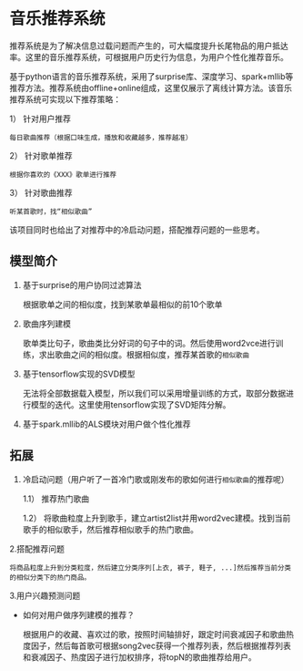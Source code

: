 # 音乐推荐系统

推荐系统是为了解决信息过载问题而产生的，可大幅度提升长尾物品的用户抵达率。这里的音乐推荐系统，可根据用户历史行为信息，为用户个性化推荐音乐。

基于python语言的音乐推荐系统，采用了surprise库、深度学习、spark+mllib等推荐方法。推荐系统由offline+online组成，这里仅展示了离线计算方法。该音乐推荐系统可实现以下推荐策略：

1） 针对用户推荐 

    每日歌曲推荐（根据口味生成，播放和收藏越多，推荐越准）

2） 针对歌单推荐 
    
    根据你喜欢的《XXX》歌单进行推荐

3） 针对歌曲推荐  
    
    听某首歌时，找“相似歌曲”

该项目同时也给出了对推荐中的冷启动问题，搭配推荐问题的一些思考。

## 模型简介

1. 基于surprise的用户协同过滤算法

    根据歌单之间的相似度，找到某歌单最相似的前10个歌单

2. 歌曲序列建模

    歌单类比句子，歌曲类比分好词的句子中的词。然后使用word2vce进行训练，求出歌曲之间的相似度。根据相似度，推荐某首歌的`相似歌曲`

3. 基于tensorflow实现的SVD模型

    无法将全部数据载入模型，所以我们可以采用增量训练的方式，取部分数据进行模型的迭代。这里使用tensorflow实现了SVD矩阵分解。

4. 基于spark.mllib的ALS模块对用户做个性化推荐


## 拓展

1. 冷启动问题（用户听了一首冷门歌或刚发布的歌如何进行`相似歌曲`的推荐呢）

    1.1） 推荐热门歌曲

    1.2） 将歌曲粒度上升到歌手，建立artist2list并用word2vec建模。找到当前歌手的相似歌手，然后推荐相似歌手的热门歌曲。

2.搭配推荐问题

    将商品粒度上升到分类粒度，然后建立分类序列[上衣, 裤子, 鞋子, ...]然后推荐当前分类的相似分类下的热门商品。

3.用户兴趣预测问题

- 如何对用户做序列建模的推荐？

    根据用户的收藏、喜欢过的歌，按照时间轴排好，跟定时间衰减因子和歌曲热度因子，然后每首歌可根据song2vec获得一个推荐列表，然后根据推荐列表和衰减因子、热度因子进行加权排序，将topN的歌曲推荐给用户。